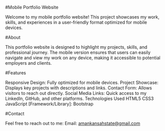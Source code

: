 #Mobile Portfolio Website

Welcome to my mobile portfolio website! This project showcases my work, skills, and experiences in a user-friendly format optimized for mobile devices.

#About

This portfolio website is designed to highlight my projects, skills, and professional journey. The mobile version ensures that users can easily navigate and view my work on any device, making it accessible to potential employers and clients.

#Features

Responsive Design: Fully optimized for mobile devices.
Project Showcase: Displays key projects with descriptions and links.
Contact Form: Allows visitors to reach out directly.
Social Media Links: Quick access to my LinkedIn, GitHub, and other platforms.
Technologies Used
HTML5
CSS3
JavaScript
[Framework/Library]: Bootstrap

#Contact

Feel free to reach out to me:
Email: amankansahstate@gmail.com







